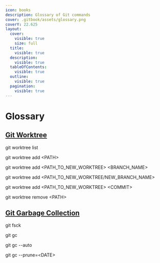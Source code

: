 ```yaml
---
icon: books
description: Glossary of Git commands
cover: .gitbook/assets/glossary.png
coverY: 22.625
layout:
  cover:
    visible: true
    size: full
  title:
    visible: true
  description:
    visible: true
  tableOfContents:
    visible: true
  outline:
    visible: true
  pagination:
    visible: true
---
```


# Glossary

## [Git Worktree](git-advanced/git-worktree.md#command-guide)

git worktree list

git worktree add \<PATH>

git worktree add \<PATH\_TO\_NEW\_WORKTREE> \<BRANCH\_NAME>

git worktree add \<PATH\_TO\_NEW\_WORKTREE/NEW\_BRANCH\_NAME>

git worktree add \<PATH\_TO\_NEW\_WORKTREE> \<COMMIT>

git worktree remove \<PATH>



## [Git Garbage Collection](git-advanced/git-garbage-collection.md#command-guide)

git fsck

git gc

git gc --auto

git gc --prune=\<DATE>
